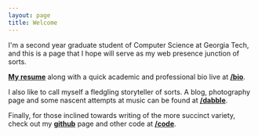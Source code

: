```yaml
---
layout: page
title: Welcome
---
```


I'm a second year graduate student of Computer Science at Georgia Tech, and this is a page that I hope will serve as my web presence junction of sorts.

<strong>[My resume](/resume.pdf)</strong> along with a quick academic and professional bio live at <strong>[/bio](/bio)</strong>.

I also like to call myself a fledgling storyteller of sorts. A blog, photography page and some nascent attempts at music can be found at <strong>[/dabble](/dabble)</strong>.

Finally, for those inclined towards writing of the more succinct variety, check out my <strong>[github](http://github.com/tuxerman)</strong> page and other code at <strong>[/code](/code)</strong>.
